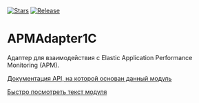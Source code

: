 [![Stars](https://img.shields.io/github/stars/huxuxuya/APMAdapter1C.svg?label=Github%20%E2%98%85&a)](https://github.com/huxuxuya/APMAdapter1C/stargazers)
[![Release](https://img.shields.io/github/tag/huxuxuya/APMAdapter1C.svg?label=Last%20release&a)](https://github.com/huxuxuya/APMAdapter1C/releases)

# APMAdapter1C
Адаптер для взаимодействия с Elastic Application Performance Monitoring (APM).

[Документация API, на которой основан данный модуль]( https://www.elastic.co/guide/en/apm/guide/current/api-events.html)

[Быстро посмотреть текст модуля](./APMAdapter1C/src/CommonModules/Трассировка/Module.bsl)
